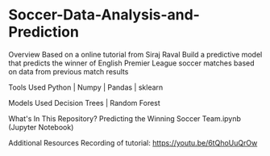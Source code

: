 # Soccer-Data-Analysis-and-Prediction
Overview
Based on a online tutorial from Siraj Raval
Build a predictive model that predicts the winner of English Premier League soccer matches based on data from previous match results

Tools Used
Python | Numpy | Pandas | sklearn

Models Used
Decision Trees | Random Forest

What's In This Repository?
Predicting the Winning Soccer Team.ipynb (Jupyter Notebook)

Additional Resources
Recording of tutorial: https://youtu.be/6tQhoUuQrOw
